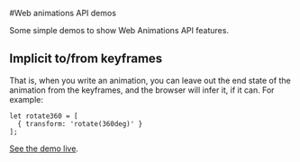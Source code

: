 #Web animations API demos

Some simple demos to show Web Animations API features.

## Implicit to/from keyframes
That is, when you write an animation, you can leave out the end state of the animation from the keyframes, and the browser will infer it, if it can. For example:

```
let rotate360 = [
  { transform: 'rotate(360deg)' }
];
``` 

[See the demo live](https://mdn.github.io/dom-examples/web-animations-api/implicit-keyframes.html). 


